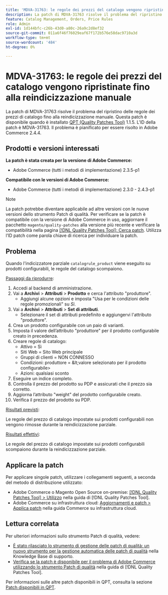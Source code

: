 ```yaml
---
title: 'MDVA-31763: le regole dei prezzi del catalogo vengono ripristinate fino alla reindicizzazione manuale'
description: La patch di MDVA-31763 risolve il problema del ripristino delle regole dei prezzi di catalogo fino alla reindicizzazione manuale. Questa patch è disponibile quando è installato [Quality Patches Tool (QPT)](https://experienceleague.adobe.com/en/docs/commerce-operations/tools/quality-patches-tool/quality-patches-tool-to-self-serve-quality-patches) 1.1.5. L'ID della patch è MDVA-31763. Il problema è pianificato per essere risolto in Adobe Commerce 2.4.4.
feature: Catalog Management, Orders, Price Rules
role: Admin
exl-id: 1d144bfc-c26b-43d0-a80c-26a9c2d8ef32
source-git-commit: 011a6f46f76029eaf67f172b576e58dac9710a3d
workflow-type: tm+mt
source-wordcount: '484'
ht-degree: 0%

---
```


# MDVA-31763: le regole dei prezzi del catalogo vengono ripristinate fino alla reindicizzazione manuale

La patch di MDVA-31763 risolve il problema del ripristino delle regole dei prezzi di catalogo fino alla reindicizzazione manuale. Questa patch è disponibile quando è installato [QPT (Quality Patches Tool)](https://experienceleague.adobe.com/en/docs/commerce-operations/tools/quality-patches-tool/quality-patches-tool-to-self-serve-quality-patches) 1.1.5. L&#39;ID della patch è MDVA-31763. Il problema è pianificato per essere risolto in Adobe Commerce 2.4.4.

## Prodotti e versioni interessati

**La patch è stata creata per la versione di Adobe Commerce:**

* Adobe Commerce (tutti i metodi di implementazione) 2.3.5-p1

**Compatibile con le versioni di Adobe Commerce:**

* Adobe Commerce (tutti i metodi di implementazione) 2.3.0 - 2.4.3-p1

>[!NOTE]
>
>La patch potrebbe diventare applicabile ad altre versioni con le nuove versioni dello strumento Patch di qualità. Per verificare se la patch è compatibile con la versione di Adobe Commerce in uso, aggiornare il pacchetto `magento/quality-patches` alla versione più recente e verificare la compatibilità nella pagina [[!DNL Quality Patches Tool]: Cerca patch](https://experienceleague.adobe.com/en/docs/commerce-operations/tools/quality-patches-tool/quality-patches-tool-to-self-serve-quality-patches). Utilizza l’ID patch come parola chiave di ricerca per individuare la patch.

## Problema

Quando l&#39;indicizzatore parziale `catalogrule_product` viene eseguito su prodotti configurabili, le regole del catalogo scompaiono.

<u>Passaggi da riprodurre</u>:

1. Accedi al backend di amministrazione.
1. Vai a **Archivi** > **Attributi** > **Prodotto** e cerca l&#39;attributo &quot;produttore&quot;.
   * Aggiungi alcune opzioni e imposta &quot;Usa per le condizioni delle regole promozionali&quot; su *Sì*.
1. Vai a **Archivi** > **Attributi** > **Set di attributi**.
   * Selezionare il set di attributi predefinito e aggiungervi l&#39;attributo &quot;produttore&quot;.
1. Crea un prodotto configurabile con un paio di varianti.
1. Imposta il valore dell’attributo &quot;produttore&quot; per il prodotto configurabile creato in precedenza.
1. Creare regole di catalogo:
   * Attivo = Sì
   * Siti Web = Sito Web principale
   * Gruppi di clienti = NON CONNESSO
   * Condizioni: produttore = \&lt;valore selezionato per il prodotto configurabile>
   * Azioni: qualsiasi sconto
1. Eseguire un indice completo.
1. Controlla il prezzo del prodotto su PDP e assicurati che il prezzo sia corretto.
1. Aggiorna l’attributo &quot;weight&quot; del prodotto configurabile creato.
1. Verifica il prezzo del prodotto su PDP.

<u>Risultati previsti</u>:

Le regole del prezzo di catalogo impostate sui prodotti configurabili non vengono rimosse durante la reindicizzazione parziale.

<u>Risultati effettivi</u>:

Le regole del prezzo di catalogo impostate sui prodotti configurabili scompaiono durante la reindicizzazione parziale.

## Applicare la patch

Per applicare singole patch, utilizzare i collegamenti seguenti, a seconda del metodo di distribuzione utilizzato:

* Adobe Commerce o Magento Open Source on-premise: [[!DNL Quality Patches Tool] > Utilizzo](/help/tools/quality-patches-tool/usage.md) nella guida di [!DNL Quality Patches Tool].
* Adobe Commerce su infrastruttura cloud: [Aggiornamenti e patch > Applica patch](https://experienceleague.adobe.com/docs/commerce-cloud-service/user-guide/develop/upgrade/apply-patches.html) nella guida Commerce su infrastruttura cloud.

## Lettura correlata

Per ulteriori informazioni sullo strumento Patch di qualità, vedere:

* [È stato rilasciato lo strumento di gestione delle patch di qualità: un nuovo strumento per la gestione automatica delle patch di qualità](https://experienceleague.adobe.com/en/docs/commerce-operations/tools/quality-patches-tool/quality-patches-tool-to-self-serve-quality-patches) nella Knowledge Base di supporto.
* [Verifica se la patch è disponibile per il problema di Adobe Commerce utilizzando lo strumento Patch di qualità](/help/tools/quality-patches-tool/patches-available-in-qpt/check-patch-for-magento-issue-with-magento-quality-patches.md) nella guida di [!DNL Quality Patches Tool].

Per informazioni sulle altre patch disponibili in QPT, consulta la sezione [Patch disponibili in QPT](https://support.magento.com/hc/en-us/sections/360010506631-Patches-available-in-MQP-tool-).
